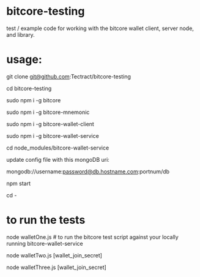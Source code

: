# bitcore-testing

test / example code for working with the bitcore wallet client, server node, and library. 

# usage:

git clone git@github.com:Tectract/bitcore-testing

cd bitcore-testing

sudo npm i -g bitcore

sudo npm i -g bitcore-mnemonic

sudo npm i -g bitcore-wallet-client

sudo npm i -g bitcore-wallet-service

cd node_modules/bitcore-wallet-service

update config file with this mongoDB uri: 

mongodb://username:password@db.hostname.com:portnum/db

npm start

cd -

# to run the tests

node walletOne.js   # to run the bitcore test script against your locally running bitcore-wallet-service

node walletTwo.js [wallet_join_secret]

node walletThree.js [wallet_join_secret]




    




